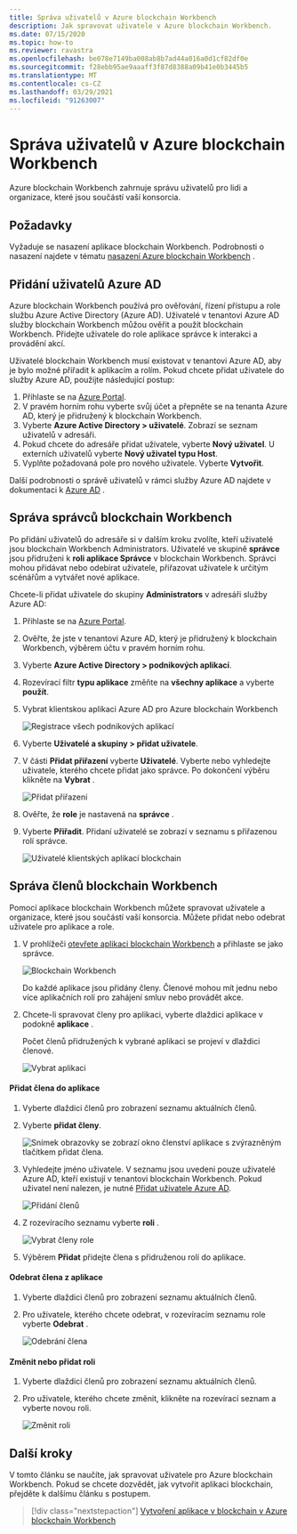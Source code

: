 ```yaml
---
title: Správa uživatelů v Azure blockchain Workbench
description: Jak spravovat uživatele v Azure blockchain Workbench.
ms.date: 07/15/2020
ms.topic: how-to
ms.reviewer: ravastra
ms.openlocfilehash: be078e7149ba008ab8b7ad44a016a0d1cf82df0e
ms.sourcegitcommit: f28ebb95ae9aaaff3f87d8388a09b41e0b3445b5
ms.translationtype: MT
ms.contentlocale: cs-CZ
ms.lasthandoff: 03/29/2021
ms.locfileid: "91263007"
---
```

# <a name="manage-users-in-azure-blockchain-workbench"></a>Správa uživatelů v Azure blockchain Workbench

Azure blockchain Workbench zahrnuje správu uživatelů pro lidi a organizace, které jsou součástí vaší konsorcia.

## <a name="prerequisites"></a>Požadavky

Vyžaduje se nasazení aplikace blockchain Workbench. Podrobnosti o nasazení najdete v tématu [nasazení Azure blockchain Workbench](deploy.md) .

## <a name="add-azure-ad-users"></a>Přidání uživatelů Azure AD

Azure blockchain Workbench používá pro ověřování, řízení přístupu a role službu Azure Active Directory (Azure AD). Uživatelé v tenantovi Azure AD služby blockchain Workbench můžou ověřit a použít blockchain Workbench. Přidejte uživatele do role aplikace správce k interakci a provádění akcí.

Uživatelé blockchain Workbench musí existovat v tenantovi Azure AD, aby je bylo možné přiřadit k aplikacím a rolím. Pokud chcete přidat uživatele do služby Azure AD, použijte následující postup:

1. Přihlaste se na [Azure Portal](https://portal.azure.com).
1. V pravém horním rohu vyberte svůj účet a přepněte se na tenanta Azure AD, který je přidružený k blockchain Workbench.
1. Vyberte **Azure Active Directory > uživatelé**. Zobrazí se seznam uživatelů v adresáři.
1. Pokud chcete do adresáře přidat uživatele, vyberte **Nový uživatel**. U externích uživatelů vyberte **Nový uživatel typu Host**.
1. Vyplňte požadovaná pole pro nového uživatele. Vyberte **Vytvořit**.

Další podrobnosti o správě uživatelů v rámci služby Azure AD najdete v dokumentaci k [Azure AD](../../active-directory/fundamentals/add-users-azure-active-directory.md) .

## <a name="manage-blockchain-workbench-administrators"></a>Správa správců blockchain Workbench

Po přidání uživatelů do adresáře si v dalším kroku zvolíte, kteří uživatelé jsou blockchain Workbench Administrators. Uživatelé ve skupině **správce** jsou přidruženi k **roli aplikace Správce** v blockchain Workbench. Správci mohou přidávat nebo odebírat uživatele, přiřazovat uživatele k určitým scénářům a vytvářet nové aplikace.

Chcete-li přidat uživatele do skupiny **Administrators** v adresáři služby Azure AD:

1. Přihlaste se na [Azure Portal](https://portal.azure.com).
1. Ověřte, že jste v tenantovi Azure AD, který je přidružený k blockchain Workbench, výběrem účtu v pravém horním rohu.
1. Vyberte **Azure Active Directory > podnikových aplikací**.
1. Rozevírací filtr **typu aplikace** změňte na **všechny aplikace** a vyberte **použít**.
1. Vybrat klientskou aplikaci Azure AD pro Azure blockchain Workbench

    ![Registrace všech podnikových aplikací](./media/manage-users/select-blockchain-client-app.png)

1. Vyberte **Uživatelé a skupiny > přidat uživatele**.
1. V části **Přidat přiřazení** vyberte **Uživatelé**. Vyberte nebo vyhledejte uživatele, kterého chcete přidat jako správce. Po dokončení výběru klikněte na **Vybrat** .

    ![Přidat přiřazení](./media/manage-users/add-user-assignment.png)

1. Ověřte, že **role** je nastavená na **správce** .
1. Vyberte **Přiřadit**. Přidaní uživatelé se zobrazí v seznamu s přiřazenou rolí správce.

    ![Uživatelé klientských aplikací blockchain](./media/manage-users/blockchain-admin-list.png)

## <a name="managing-blockchain-workbench-members"></a>Správa členů blockchain Workbench

Pomocí aplikace blockchain Workbench můžete spravovat uživatele a organizace, které jsou součástí vaší konsorcia. Můžete přidat nebo odebrat uživatele pro aplikace a role.

1. V prohlížeči [otevřete aplikaci blockchain Workbench](deploy.md#blockchain-workbench-web-url) a přihlaste se jako správce.

    ![Blockchain Workbench](./media/manage-users/blockchain-workbench-applications.png)

    Do každé aplikace jsou přidány členy. Členové mohou mít jednu nebo více aplikačních rolí pro zahájení smluv nebo provádět akce.

1. Chcete-li spravovat členy pro aplikaci, vyberte dlaždici aplikace v podokně **aplikace** .

    Počet členů přidružených k vybrané aplikaci se projeví v dlaždici členové.

    ![Vybrat aplikaci](./media/manage-users/blockchain-workbench-select-application.png)


#### <a name="add-member-to-application"></a>Přidat člena do aplikace

1. Vyberte dlaždici členů pro zobrazení seznamu aktuálních členů.
1. Vyberte **přidat členy**.

    ![Snímek obrazovky se zobrazí okno členství aplikace s zvýrazněným tlačítkem přidat člena.](./media/manage-users/application-add-members.png)

1. Vyhledejte jméno uživatele.  V seznamu jsou uvedeni pouze uživatelé Azure AD, kteří existují v tenantovi blockchain Workbench. Pokud uživatel není nalezen, je nutné [Přidat uživatele Azure AD](#add-azure-ad-users).

    ![Přidání členů](./media/manage-users/find-user.png)

1. Z rozevíracího seznamu vyberte **roli** .

    ![Vybrat členy role](./media/manage-users/application-select-role.png)

1. Výběrem **Přidat** přidejte člena s přidruženou rolí do aplikace.

#### <a name="remove-member-from-application"></a>Odebrat člena z aplikace

1. Vyberte dlaždici členů pro zobrazení seznamu aktuálních členů.
1. Pro uživatele, kterého chcete odebrat, v rozevíracím seznamu role vyberte **Odebrat** .

    ![Odebrání člena](./media/manage-users/application-remove-member.png)

#### <a name="change-or-add-role"></a>Změnit nebo přidat roli

1. Vyberte dlaždici členů pro zobrazení seznamu aktuálních členů.
1. Pro uživatele, kterého chcete změnit, klikněte na rozevírací seznam a vyberte novou roli.

    ![Změnit roli](./media/manage-users/application-change-role.png)

## <a name="next-steps"></a>Další kroky

V tomto článku se naučíte, jak spravovat uživatele pro Azure blockchain Workbench. Pokud se chcete dozvědět, jak vytvořit aplikaci blockchain, přejděte k dalšímu článku s postupem.

> [!div class="nextstepaction"]
> [Vytvoření aplikace v blockchain v Azure blockchain Workbench](create-app.md)
